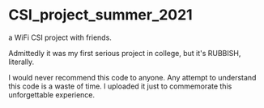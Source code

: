 # CSI_project_summer_2021
a WiFi CSI project with friends.

Admittedly it was my first serious project in college, but it's RUBBISH, literally. 

I would never recommend this code to anyone. Any attempt to understand this code is a waste of time. I uploaded it just to commemorate this unforgettable experience.
